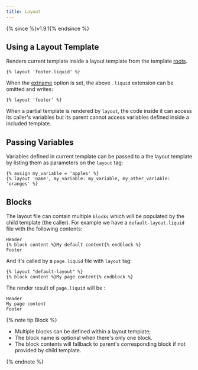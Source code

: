 ```yaml
---
title: Layout
---
```


{% since %}v1.9.1{% endsince %}

## Using a Layout Template

Renders current template inside a layout template from the template [roots][root].

```liquid
{% layout 'footer.liquid' %}
```

When the [extname][extname] option is set, the above `.liquid` extension can be omitted and writes:

```liquid
{% layout 'footer' %}
```

When a partial template is rendered by `layout`, the code inside it can access its caller's variables but its parent cannot access variables defined inside a included template.

## Passing Variables

Variables defined in current template can be passed to a the layout template by listing them as parameters on the `layout` tag:

```liquid
{% assign my_variable = 'apples' %}
{% layout 'name', my_variable: my_variable, my_other_variable: 'oranges' %}
```

## Blocks

The layout file can contain multiple `blocks` which will be populated by the child template (the caller). For example we have a `default-layout.liquid` file with the following contents:

```
Header
{% block content %}My default content{% endblock %}
Footer
```

And it's called by a `page.liquid` file with `layout` tag:

```
{% layout "default-layout" %}
{% block content %}My page content{% endblock %}
```

The render result of `page.liquid` will be :

```
Header
My page content
Footer
```

{% note tip Block %}
<ul>
    <li>Multiple blocks can be defined within a layout template;</li>
    <li>The block name is optional when there's only one block.</li>
    <li>The block contents will fallback to parent's corresponding block if not provided by child template.</li>
</ul>
{% endnote %}

[extname]: ../api/interfaces/liquid_options_.liquidoptions.html#Optional-extname
[root]: ../api/interfaces/liquid_options_.liquidoptions.html#Optional-root
